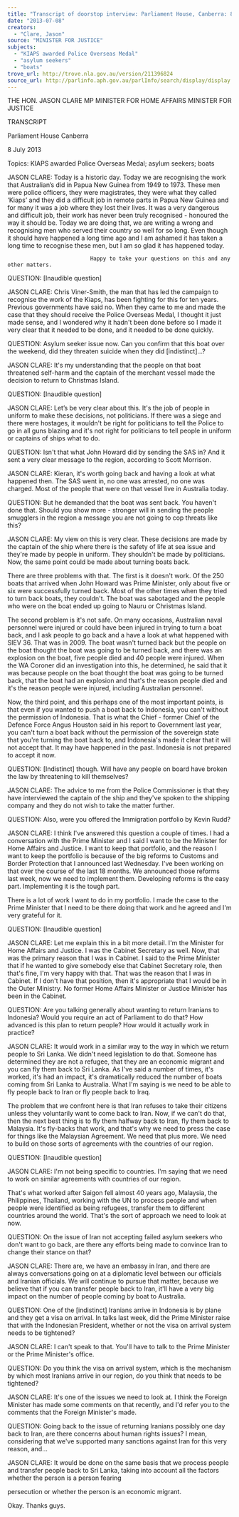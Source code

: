 ```yaml
---
title: "Transcript of doorstop interview: Parliament House, Canberra: 8 July 2013: KIAPS awarded Police Overseas Medal; asylum seekers; boats"
date: "2013-07-08"
creators:
  - "Clare, Jason"
source: "MINISTER FOR JUSTICE"
subjects:
  - "KIAPS awarded Police Overseas Medal"
  - "asylum seekers"
  - "boats"
trove_url: http://trove.nla.gov.au/version/211396824
source_url: http://parlinfo.aph.gov.au/parlInfo/search/display/display.w3p;query=Id%3A%22media/pressrel/2579064%22
---
```


 

 THE HON. JASON CLARE MP   MINISTER FOR HOME AFFAIRS  MINISTER FOR JUSTICE   

 TRANSCRIPT   

 Parliament House  Canberra   

 8 July 2013   

 Topics: KIAPS awarded Police Overseas Medal; asylum seekers; boats   

 JASON CLARE:     Today is a historic day. Today we are recognising the work that  Australian’s did in Papua New Guinea from 1949 to 1973. These  men were police officers, they were magistrates, they were what  they called ‘Kiaps’ and they did a difficult job in remote parts in  Papua New Guinea and for many it was a job where they lost  their lives. It was a very dangerous and difficult job, their work  has never been truly recognised - honoured the way it should  be.  Today we are doing that, we are writing a wrong and  recognising men who served their country so well for so long.  Even though it should have happened a long time ago and I am  ashamed it has taken a long time to recognise these men, but I  am so glad it has happened today.    

                              Happy to take your questions on this and any other matters. 

 

 QUESTION:          [Inaudible question]   

 JASON CLARE:     Chris Viner-Smith, the man that has led the campaign to  recognise the work of the Kiaps, has been fighting for this  for ten years. Previous governments have said no. When  they came to me and made the case that they should  receive the Police Overseas Medal, I thought it just made  sense, and I wondered why it hadn't been done before so I  made it very clear that it needed to be done, and it needed  to be done quickly.    

 QUESTION:          Asylum seeker issue now. Can you confirm that this boat  over the weekend, did they threaten suicide when they did  [indistinct]...?    

 JASON CLARE:     It's my understanding that the people on that boat  threatened self-harm and the captain of the merchant  vessel made the decision to return to Christmas Island.    

 QUESTION:          [Inaudible question]   

 JASON CLARE:     Let’s be very clear about this. It's the job of people in  uniform to make these decisions, not politicians. If there  was a siege and there were hostages, it wouldn't be right  for politicians to tell the Police to go in all guns blazing and  it's not right for politicians to tell people in uniform or  captains of ships what to do.   

 QUESTION:          Isn't that what John Howard did by sending the SAS in?  And it sent a very clear message to the region, according to  Scott Morrison. 

 

 JASON CLARE:     Kieran, it's worth going back and having a look at what  happened then. The SAS went in, no one was arrested, no  one was charged. Most of the people that were on that  vessel live in Australia today.    

 QUESTION:          But he demanded that the boat was sent back. You haven't  done that. Should you show more - stronger will in sending  the people smugglers in the region a message you are not  going to cop threats like this?  

 

 JASON CLARE:     My view on this is very clear. These decisions are made by  the captain of the ship where there is the safety of life at  sea issue and they're made by people in uniform. They  shouldn't be made by politicians. Now, the same point  could be made about turning boats back.    

 There are three problems with that. The first is it doesn't  work. Of the 250 boats that arrived when John Howard was  Prime Minister, only about five or six were successfully  turned back. Most of the other times when they tried to turn  back boats, they couldn't. The boat was sabotaged and the  people who were on the boat ended up going to Nauru or  Christmas Island.              

 The second problem is it's not safe. On many occasions,  Australian naval personnel were injured or could have been  injured in trying to turn a boat back, and I ask people to go  back and a have a look at what happened with SIEV 36.  That was in 2009. The boat wasn't turned back but the  people on the boat thought the boat was going to be turned  back, and there was an explosion on the boat, five people  died and 40 people were injured. When the WA Coroner  did an investigation into this, he determined, he said that it  was because people on the boat thought the boat was  going to be turned back, that the boat had an explosion and  that's the reason people died and it's the reason people  were injured, including Australian personnel.    

 Now, the third point, and this perhaps one of the most  important points, is that even if you wanted to push a boat  back to Indonesia, you can't without the permission of  Indonesia. That is what the Chief - former Chief of the  Defence Force Angus Houston said in his report to  Government last year, you can't turn a boat back without  the permission of the sovereign state that you're turning the  boat back to, and Indonesia's made it clear that it will not  accept that. It may have happened in the past. Indonesia is  not prepared to accept it now.    

 QUESTION:          [Indistinct] though. Will have any people on board have  broken the law by threatening to kill themselves?    

 JASON CLARE:     The advice to me from the Police Commissioner is that  they have interviewed the captain of the ship and they've  spoken to the shipping company and they do not wish to  take the matter further.    

 QUESTION:          Also, were you offered the Immigration portfolio by Kevin  Rudd?    

 JASON CLARE:     I think I've answered this question a couple of times. I had  a conversation with the Prime Minister and I said I want to  be the Minister for Home Affairs and Justice. I want to keep  that portfolio, and the reason I want to keep the portfolio is  because of the big reforms to Customs and Border  Protection that I announced last Wednesday. I've been  working on that over the course of the last 18 months. We  announced those reforms last week, now we need to  implement them. Developing reforms is the easy part.  Implementing it is the tough part.   

 

 There is a lot of work I want to do in my portfolio. I made  the case to the Prime Minister that I need to be there doing  that work and he agreed and I'm very grateful for it.    

 QUESTION:          [Inaudible question]   

 JASON CLARE:     Let me explain this in a bit more detail. I'm the Minister for  Home Affairs and Justice. I was the Cabinet Secretary as  well. Now, that was the primary reason that I was in  Cabinet. I said to the Prime Minister that if he wanted to  give somebody else that Cabinet Secretary role, then that's  fine, I'm very happy with that. That was the reason that I  was in Cabinet. If I don't have that position, then it's  appropriate that I would be in the Outer Ministry. No former  Home Affairs Minister or Justice Minister has been in the  Cabinet.   

 QUESTION:          Are you talking generally about wanting to return Iranians to  Indonesia? Would you require an act of Parliament to do  that? How advanced is this plan to return people? How  would it actually work in practice? 

 

 JASON CLARE:     It would work in a similar way to the way in which we  return people to Sri Lanka. We didn't need legislation to do  that. Someone has determined they are not a refugee, that  they are an economic migrant and you can fly them back to  Sri Lanka. As I've said a number of times, it's worked, it's  had an impact, it's dramatically reduced the number of  boats coming from Sri Lanka to Australia. What I'm saying  is we need to be able to fly people back to Iran or fly people  back to Iraq.    

 The problem that we confront here is that Iran refuses to  take their citizens unless they voluntarily want to come  back to Iran. Now, if we can't do that, then the next best  thing is to fly them halfway back to Iran, fly them back to  Malaysia. It's fly-backs that work, and that's why we need to  press the case for things like the Malaysian Agreement. We  need that plus more. We need to build on those sorts of  agreements with the countries of our region.   

 QUESTION:          [Inaudible question]    

 JASON CLARE:     I'm not being specific to countries. I'm saying that we need  to work on similar agreements with countries of our region. 

 That's what worked after Saigon fell almost 40 years ago,  Malaysia, the  Philippines, Thailand, working with the UN to  process people and when people were identified as being  refugees, transfer them to different countries around the  world. That's the sort of approach we need to look at now.   

 QUESTION:          On the issue of Iran not accepting failed asylum seekers  who don't want to go back, are there any efforts being  made to convince Iran to change their stance on that?    

 JASON CLARE:     There are, we have an embassy in Iran, and there are  always conversations going on at a diplomatic level  between our officials and Iranian officials. We will continue  to pursue that matter, because we believe that if you can  transfer people back to Iran, it'll have a very big impact on  the number of people coming by boat to Australia.    

 QUESTION:          One of the [indistinct] Iranians arrive in Indonesia is by  plane and they get a visa on arrival. In talks last week, did  the Prime Minister raise that with the Indonesian President,  whether or not the visa on arrival system needs to be  tightened?    

 JASON CLARE:     I can't speak to that. You'll have to talk to the Prime  Minister or the Prime Minister's office.    

 QUESTION:          Do you think the visa on arrival system, which is the  mechanism by which most Iranians arrive in our region, do  you think that needs to be tightened? 

 

 JASON CLARE:     It's one of the issues we need to look at. I think the Foreign  Minister has made some comments on that recently, and  I'd refer you to the comments that the Foreign Minister's  made. 

 

 QUESTION:          Going back to the issue of returning Iranians possibly one  day back to Iran, are there concerns about human rights  issues? I mean, considering that we've supported many  sanctions against Iran for this very reason, and...   

 JASON CLARE:     It would be done on the same basis that we process  people and   transfer people back to Sri Lanka, taking into account all  the factors whether the person is a person fearing 

 persecution or whether the person is an economic migrant.                                 

 Okay. Thanks guys.  

 

